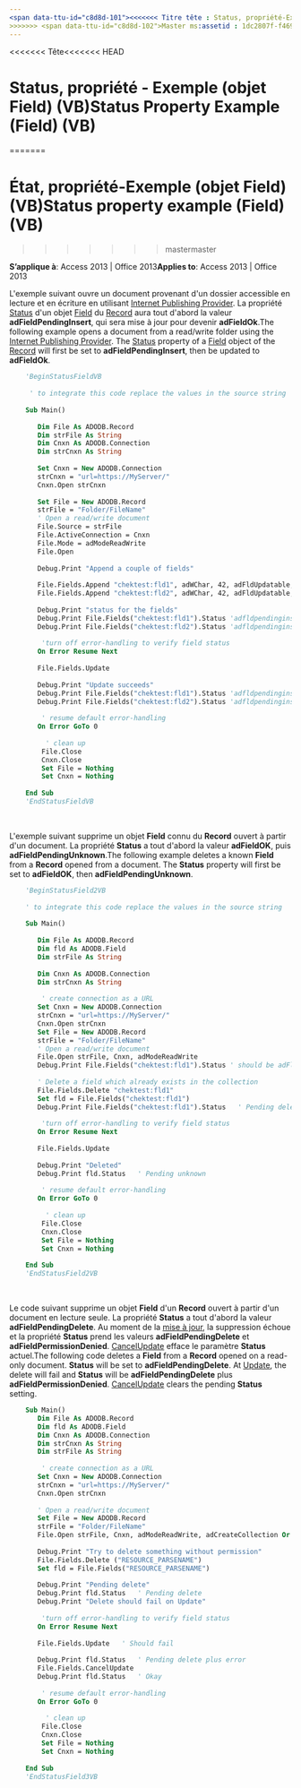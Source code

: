 ```yaml
---
<span data-ttu-id="c8d8d-101"><<<<<<< Titre tête : Status, propriété-Exemple (objet Field) (VB) TOCTitle : Status, propriété-Exemple (objet Field) (VB) === titre : statut, propriété-Exemple (objet Field) (VB) TOCTitle : statut, propriété-Exemple (objet Field) (VB)</span><span class="sxs-lookup"><span data-stu-id="c8d8d-101"><<<<<<< HEAD title: Status Property Example (Field) (VB) TOCTitle: Status Property Example (Field) (VB) ======= title: Status property example (Field) (VB) TOCTitle: Status property example (Field) (VB)</span></span>
>>>>>>> <span data-ttu-id="c8d8d-102">Master ms:assetid : 1dc2807f-f469-de97-1280-4b1984b271b4 ms:mtpsurl : https://msdn.microsoft.com/library/JJ248969(v=office.15) ms:contentKeyID : ms.date 48543601 : 18/09/2015 mtps_version : v=office.15</span><span class="sxs-lookup"><span data-stu-id="c8d8d-102">master ms:assetid: 1dc2807f-f469-de97-1280-4b1984b271b4 ms:mtpsurl: https://msdn.microsoft.com/library/JJ248969(v=office.15) ms:contentKeyID: 48543601 ms.date: 09/18/2015 mtps_version: v=office.15</span></span>
---
```


<span data-ttu-id="c8d8d-103"><<<<<<< Tête</span><span class="sxs-lookup"><span data-stu-id="c8d8d-103"><<<<<<< HEAD</span></span>
# <a name="status-property-example-field-vb"></a><span data-ttu-id="c8d8d-104">Status, propriété - Exemple (objet Field) (VB)</span><span class="sxs-lookup"><span data-stu-id="c8d8d-104">Status Property Example (Field) (VB)</span></span>
=======
# <a name="status-property-example-field-vb"></a><span data-ttu-id="c8d8d-105">État, propriété-Exemple (objet Field) (VB)</span><span class="sxs-lookup"><span data-stu-id="c8d8d-105">Status property example (Field) (VB)</span></span>
>>>>>>> <span data-ttu-id="c8d8d-106">master</span><span class="sxs-lookup"><span data-stu-id="c8d8d-106">master</span></span>


<span data-ttu-id="c8d8d-107">**S’applique à**: Access 2013 | Office 2013</span><span class="sxs-lookup"><span data-stu-id="c8d8d-107">**Applies to**: Access 2013 | Office 2013</span></span>

<span data-ttu-id="c8d8d-p101">L'exemple suivant ouvre un document provenant d'un dossier accessible en lecture et en écriture en utilisant [Internet Publishing Provider](microsoft-ole-db-provider-for-internet-publishing.md). La propriété [Status](status-property-ado-field.md) d'un objet [Field](field-object-ado.md) du [Record](record-object-ado.md) aura tout d'abord la valeur **adFieldPendingInsert**, qui sera mise à jour pour devenir **adFieldOk**.</span><span class="sxs-lookup"><span data-stu-id="c8d8d-p101">The following example opens a document from a read/write folder using the [Internet Publishing Provider](microsoft-ole-db-provider-for-internet-publishing.md). The [Status](status-property-ado-field.md) property of a [Field](field-object-ado.md) object of the [Record](record-object-ado.md) will first be set to **adFieldPendingInsert**, then be updated to **adFieldOk**.</span></span>

```vb
    'BeginStatusFieldVB
        
     ' to integrate this code replace the values in the source string
    
    Sub Main()
        
       Dim File As ADODB.Record
       Dim strFile As String
       Dim Cnxn As ADODB.Connection
       Dim strCnxn As String
       
       Set Cnxn = New ADODB.Connection
       strCnxn = "url=https://MyServer/"
       Cnxn.Open strCnxn
       
       Set File = New ADODB.Record
       strFile = "Folder/FileName"
       ' Open a read/write document
       File.Source = strFile
       File.ActiveConnection = Cnxn
       File.Mode = adModeReadWrite
       File.Open
    
       Debug.Print "Append a couple of fields"
       
       File.Fields.Append "chektest:fld1", adWChar, 42, adFldUpdatable, "fld1"
       File.Fields.Append "chektest:fld2", adWChar, 42, adFldUpdatable, "fld2"
       
       Debug.Print "status for the fields"
       Debug.Print File.Fields("chektest:fld1").Status 'adfldpendinginsert
       Debug.Print File.Fields("chektest:fld2").Status 'adfldpendinginsert
       
        'turn off error-handling to verify field status
       On Error Resume Next
       
       File.Fields.Update
       
       Debug.Print "Update succeeds"
       Debug.Print File.Fields("chektest:fld1").Status 'adfldpendinginsert + adFieldUnavailable
       Debug.Print File.Fields("chektest:fld2").Status 'adfldpendinginsert + adFieldUnavailable
        
        ' resume default error-handling
       On Error GoTo 0
         
         ' clean up
        File.Close
        Cnxn.Close
        Set File = Nothing
        Set Cnxn = Nothing
          
    End Sub
    'EndStatusFieldVB
```

<br/>

<span data-ttu-id="c8d8d-p102">L'exemple suivant supprime un objet **Field** connu du **Record** ouvert à partir d'un document. La propriété **Status** a tout d'abord la valeur **adFieldOK**, puis **adFieldPendingUnknown**.</span><span class="sxs-lookup"><span data-stu-id="c8d8d-p102">The following example deletes a known **Field** from a **Record** opened from a document. The **Status** property will first be set to **adFieldOK**, then **adFieldPendingUnknown**.</span></span>

```vb
    'BeginStatusField2VB
    
    ' to integrate this code replace the values in the source string
    
    Sub Main()
    
       Dim File As ADODB.Record
       Dim fld As ADODB.Field
       Dim strFile As String
       
       Dim Cnxn As ADODB.Connection
       Dim strCnxn As String
       
        ' create connection as a URL
       Set Cnxn = New ADODB.Connection
       strCnxn = "url=https://MyServer/"
       Cnxn.Open strCnxn
       Set File = New ADODB.Record
       strFile = "Folder/FileName"
       ' Open a read/write document
       File.Open strFile, Cnxn, adModeReadWrite
       Debug.Print File.Fields("chektest:fld1").Status ' should be adFldOK
       
       ' Delete a field which already exists in the collection
       File.Fields.Delete "chektest:fld1"
       Set fld = File.Fields("chektest:fld1")
       Debug.Print File.Fields("chektest:fld1").Status   ' Pending delete
       
        'turn off error-handling to verify field status
       On Error Resume Next
       
       File.Fields.Update
       
       Debug.Print "Deleted"
       Debug.Print fld.Status   ' Pending unknown
    
        ' resume default error-handling
       On Error GoTo 0
         
         ' clean up
        File.Close
        Cnxn.Close
        Set File = Nothing
        Set Cnxn = Nothing
    
    End Sub
    'EndStatusField2VB
```

<br/>

<span data-ttu-id="c8d8d-p103">Le code suivant supprime un objet **Field** d'un **Record** ouvert à partir d'un document en lecture seule. La propriété **Status** a tout d'abord la valeur **adFieldPendingDelete**. Au moment de la [mise à jour](update-method-ado.md), la suppression échoue et la propriété **Status** prend les valeurs **adFieldPendingDelete** et **adFieldPermissionDenied**. [CancelUpdate](cancelupdate-method-ado.md) efface le paramètre **Status** actuel.</span><span class="sxs-lookup"><span data-stu-id="c8d8d-p103">The following code deletes a **Field** from a **Record** opened on a read-only document. **Status** will be set to **adFieldPendingDelete**. At [Update](update-method-ado.md), the delete will fail and **Status** will be **adFieldPendingDelete** plus **adFieldPermissionDenied**. [CancelUpdate](cancelupdate-method-ado.md) clears the pending **Status** setting.</span></span>

```vb
    Sub Main()
       Dim File As ADODB.Record
       Dim fld As ADODB.Field
       Dim Cnxn As ADODB.Connection
       Dim strCnxn As String
       Dim strFile As String
       
        ' create connection as a URL
       Set Cnxn = New ADODB.Connection
       strCnxn = "url=https://MyServer/"
       Cnxn.Open strCnxn
    
       ' Open a read/write document
       Set File = New ADODB.Record
       strFile = "Folder/FileName"
       File.Open strFile, Cnxn, adModeReadWrite, adCreateCollection Or adOpenIfExists
    
       Debug.Print "Try to delete something without permission"
       File.Fields.Delete ("RESOURCE_PARSENAME")
       Set fld = File.Fields("RESOURCE_PARSENAME")
       
       Debug.Print "Pending delete"
       Debug.Print fld.Status   ' Pending delete
       Debug.Print "Delete should fail on Update"
       
        'turn off error-handling to verify field status
       On Error Resume Next
       
       File.Fields.Update   ' Should fail
       
       Debug.Print fld.Status   ' Pending delete plus error
       File.Fields.CancelUpdate
       Debug.Print fld.Status   ' Okay
        
        ' resume default error-handling
       On Error GoTo 0
            
         ' clean up
        File.Close
        Cnxn.Close
        Set File = Nothing
        Set Cnxn = Nothing
       
    End Sub
    'EndStatusField3VB
```
